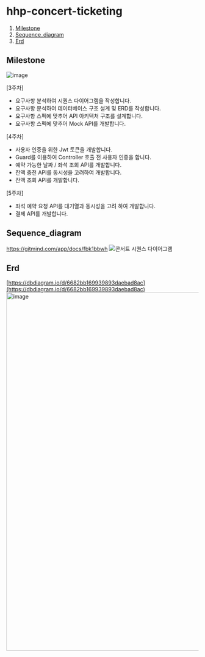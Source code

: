 # hhp-concert-ticketing

1. [Milestone](#Milestone)
2. [Sequence_diagram](#Sequence_diagram)
3. [Erd](#Erd)

## Milestone
![image](https://github.com/nueob/hhp-concert-ticketing/assets/79954748/50a0f8e2-a39b-4921-8edc-3c93d9d2952d)

[3주차]
- 요구사항 분석하여 시퀀스 다이어그램을 작성합니다.
- 요구사항 분석하여 데이터베이스 구조 설계 및 ERD를 작성합니다.
- 요구사항 스펙에 맞추어 API 아키텍처 구조를 설계합니다.
- 요구사항 스펙에 맞추어 Mock API를 개발합니다.

[4주차]
- 사용자 인증을 위한 Jwt 토큰을 개발합니다.
- Guard를 이용하여 Controller 호출 전 사용자 인증을 합니다.
- 예약 가능한 날짜 / 좌석 조회 API를 개발합니다.
- 잔액 충전 API를 동시성을 고려하여 개발합니다.
- 잔액 조회 API를 개발합니다.

[5주차]
- 좌석 예약 요청 API를 대기열과 동시성을 고려 하여 개발합니다.
- 결제 API를 개발합니다.

## Sequence_diagram

https://gitmind.com/app/docs/fbk1bbwh
![콘서트 시퀀스 다이어그램](https://github.com/nueob/hhp-concert-ticketing/assets/79954748/586a4b4b-cfe1-4be9-b40f-3168af498054)

## Erd
[https://dbdiagram.io/d/6682bb169939893daebad8ac](https://dbdiagram.io/d/6682bb169939893daebad8ac)
<img width="939" alt="image" src="https://github.com/nueob/hhp-concert-ticketing/assets/79954748/e7ac7d41-383f-48eb-9e67-2c5f76625115">


